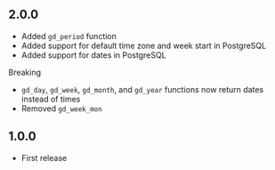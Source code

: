 ## 2.0.0

- Added `gd_period` function
- Added support for default time zone and week start in PostgreSQL
- Added support for dates in PostgreSQL

Breaking

- `gd_day`, `gd_week`, `gd_month`, and `gd_year` functions now return dates instead of times
- Removed `gd_week_mon`

## 1.0.0

- First release
